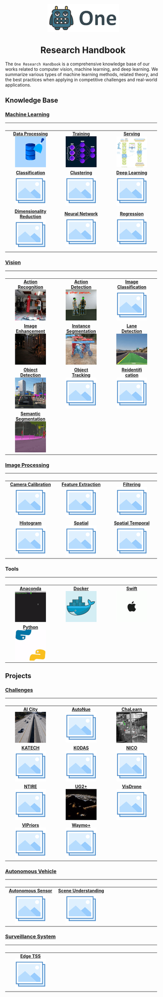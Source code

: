 <div align="center">
<img src="data/one.png">

Research Handbook
=============================
</div>

The `One Research Handbook` is a comprehensive knowledge base of our works
related to computer vision, machine learning, and deep learning. We summarize
various types of machine learning methods, related theory, and the best
practices when applying in competitive challenges and real-world applications.

## Knowledge Base

### [Machine Learning](machine_learning/README.md)


|                                                                                             <img width=150/>                                                                                             |                                                                        <img width=150/>                                                                        |                                                                  <img width=150/>                                                                  |
|:--------------------------------------------------------------------------------------------------------------------------------------------------------------------------------------------------------:|:--------------------------------------------------------------------------------------------------------------------------------------------------------------:|:--------------------------------------------------------------------------------------------------------------------------------------------------:|
| [**Data Processing**](machine_learning/data_processing/README.md) <br> [![Data Processing](machine_learning/data_processing/data/data_processing_small.gif)](machine_learning/data_processing/README.md) | [**Training**](machine_learning/learning/README.md) <br> [![Training](machine_learning/learning/data/training_small.gif)](machine_learning/learning/README.md) | [**Serving**](machine_learning/serving/README.md) <br> [![Serving](machine_learning/serving/data/serving.gif)](machine_learning/serving/README.md) |
|                           [**Classification**](machine_learning/classification/README.md) <br> [![Classification](data/photo.png)](machine_learning/classification/README.md)                            |              [**Clustering**](machine_learning/clustering/README.md) <br> [![Clustering](data/photo.png)](machine_learning/clustering/README.md)               |  [**Deep Learning**](machine_learning/deep_learning/README.md) <br> [![Deep Learning](data/photo.png)](machine_learning/deep_learning/README.md)   |
|     [**Dimensionality <br> Reduction**](machine_learning/dimensionality_reduction/README.md) <br> [![Dimensionality Reduction](data/photo.png)](machine_learning/dimensionality_reduction/README.md)     |      [**Neural Network**](machine_learning/neural_network/README.md) <br> [![Neural Network](data/photo.png)](machine_learning/neural_network/README.md)       |        [**Regression**](machine_learning/regression/README.md) <br> [![Regression](data/photo.png)](machine_learning/regression/README.md)         |
                                                                                                                                                                                                                                                                                        
### [Vision](vision/README.md)
|                                                                                                  <img width=150/>                                                                                                   |                                                                                                  <img width=150/>                                                                                                   |                                                                             <img width=150/>                                                                              |
|:-------------------------------------------------------------------------------------------------------------------------------------------------------------------------------------------------------------------:|:-------------------------------------------------------------------------------------------------------------------------------------------------------------------------------------------------------------------:|:-------------------------------------------------------------------------------------------------------------------------------------------------------------------------:|
|           [**Action <br> Recognition**](vision/action_recognition/README.md) <br> [![Data Processing](vision/action_recognition/data/action_recognition_small.gif)](vision/action_recognition/README.md)            |                [**Action <br> Detection**](vision/action_detection/README.md) <br> [![Action Detection](vision/action_detection/data/action_detection_small.gif)](vision/action_detection/README.md)                |       [**Image <br> Classification**](vision/image_classification/README.md) <br> [![Image Classification](data/photo.png)](vision/image_classification/README.md)        |
|             [**Image <br> Enhancement**](vision/image_enhancement/README.md) <br> [![Image Enhancement](vision/image_enhancement/data/image_enhancement_small.gif)](vision/image_enhancement/README.md)             | [**Instance <br> Segmentation**](vision/instance_segmentation/README.md) <br> [![Instance Segmentation](vision/instance_segmentation/data/instance_segmentation_small.gif)](vision/instance_segmentation/README.md) | [**Lane <br> Detection**](vision/lane_detection/README.md) <br> [![Lane Detection](vision/lane_detection/data/lane_detection_small.gif)](vision/lane_detection/README.md) |
 |                [**Object <br> Detection**](vision/object_detection/README.md) <br> [![Object Detection](vision/object_detection/data/object_detection_small.gif)](vision/object_detection/README.md)                |                                      [**Object <br> Tracking**](vision/object_tracking/README.md) <br> [![Object Tracking](data/photo.png)](vision/object_tracking/README.md)                                       |                [**Reidentifi<br>cation**](vision/reidentification/README.md) <br> [![Reidentification](data/photo.png)](vision/reidentification/README.md)                |
 | [**Semantic <br> Segmentation**](vision/semantic_segmentation/README.md) <br> [![Semantic Segmentation](vision/semantic_segmentation/data/semantic_segmentation_small.gif)](vision/semantic_segmentation/README.md) |                                                                                                                                                                                                                     |                                                                                                                                                                           |
 
### [Image Processing](image_processing/README.md)

|                                                                          <img width=150/>                                                                           |                                                                          <img width=150/>                                                                           |                                                                      <img width=150/>                                                                       |
|:-------------------------------------------------------------------------------------------------------------------------------------------------------------------:|:-------------------------------------------------------------------------------------------------------------------------------------------------------------------:|:-----------------------------------------------------------------------------------------------------------------------------------------------------------:|
| [**Camera Calibration**](image_processing/camera_calibration/README.md) <br> [![Camera Calibration](data/photo.png)](image_processing/camera_calibration/README.md) | [**Feature Extraction**](image_processing/feature_extraction/README.md) <br> [![Feature Extraction](data/photo.png)](image_processing/feature_extraction/README.md) |               [**Filtering**](image_processing/filtering/README.md) <br> [![Filtering](data/photo.png)](image_processing/filtering/README.md)               |
|                   [**Histogram**](image_processing/histogram/README.md) <br> [![Histogram](data/photo.png)](image_processing/histogram/README.md)                   |                       [**Spatial**](image_processing/spatial/README.md) <br> [![Spatial](data/photo.png)](image_processing/spatial/README.md)                       | [**Spatial Temporal**](image_processing/spatial_temporal/README.md) <br> [![Spatial Temporal](data/photo.png)](image_processing/spatial_temporal/README.md) |

### Tools

|                                            <img width=150/>                                            |                                       <img width=150/>                                       |                                    <img width=150/>                                     |
|:------------------------------------------------------------------------------------------------------:|:--------------------------------------------------------------------------------------------:|:---------------------------------------------------------------------------------------:|
| [**Anaconda**](tools/anaconda.md) <br> [![Anaconda](tools/data/anaconda_small.gif)](tools/anaconda.md) | [**Docker**](tools/docker.md) <br> [![Docker](tools/data/docker_small.gif)](tools/docker.md) | [**Swift**](tools/swift.md) <br> [![Swift](tools/data/apple_small.gif)](tools/swift.md) |
|      [**Python**](tools/python.md) <br> [![Python](tools/data/python_small.gif)](tools/python.md)      |                                                                                              |                                                                                         |

## Projects

### [Challenges](challenges/README.md)

|                                                            <img width=150/>                                                            |                                                <img width=150/>                                                |                                                               <img width=150/>                                                               |
|:--------------------------------------------------------------------------------------------------------------------------------------:|:--------------------------------------------------------------------------------------------------------------:|:--------------------------------------------------------------------------------------------------------------------------------------------:|
| [**AI City**](challenges/ai_city/README.md) <br> [![AI City](challenges/ai_city/data/ai_city_small.gif)](challenges/ai_city/README.md) |  [**AutoNue**](challenges/autonue/README.md) <br> [![AutoNue](data/photo.png)](challenges/autonue/README.md)   | [**ChaLearn**](challenges/chalearn/README.md) <br> [![ChaLearn](challenges/chalearn/data/chalearn_small.gif)](challenges/chalearn/README.md) |
|                [**KATECH**](challenges/katech/README.md) <br> [![KATECH](data/photo.png)](challenges/katech/README.md)                 |      [**KODAS**](challenges/kodas/README.md) <br> [![KODAS](data/photo.png)](challenges/kodas/README.md)       |                       [**NICO**](challenges/nico/README.md) <br> [![NICO](data/photo.png)](challenges/nico/README.md)                        |
 |                  [**NTIRE**](challenges/ntire/README.md) <br> [![NTIRE](data/photo.png)](challenges/ntire/README.md)                   | [**UG2+**](hallenges/ug2/README.md) <br> [![UG2+](challenges/ug2/data/ug2_small.gif)](hallenges/ug2/README.md) |               [**VisDrone**](challenges/visdrone/README.md) <br> [![VisDrone](data/photo.png)](challenges/visdrone/README.md)                |
 |            [**VIPriors**](challenges/vipriors/README.md) <br> [![VIPriors](data/photo.png)](challenges/vipriors/README.md)             |      [**Waymo+**](challenges/waymo/README.md) <br> [![Waymo](data/photo.png)](challenges/waymo/README.md)      |                                                                                                                                              |

### [Autonomous Vehicle](autonomous_vehicle/README.md)

|                                                                          <img width=150/>                                                                           |                                                                              <img width=150/>                                                                               | <img width=150/> |
|:-------------------------------------------------------------------------------------------------------------------------------------------------------------------:|:---------------------------------------------------------------------------------------------------------------------------------------------------------------------------:|:----------------:|
| [**Autonomous Sensor**](autonomous_vehicle/autonomous_sensor/README.md) <br> [![Autonomous Sensor](data/photo.png)](autonomous_vehicle/autonomous_sensor/README.md) | [**Scene Understanding**](autonomous_vehicle/scene_understanding/README.md) <br> [![Scene Understanding](data/photo.png)](autonomous_vehicle/scene_understanding/README.md) |                  |

### [Surveillance System](surveillance_system/README.md)

|                                                         <img width=150/>                                                          | <img width=150/> | <img width=150/> |
|:---------------------------------------------------------------------------------------------------------------------------------:|:----------------:|:----------------:|
| [**Edge TSS**](surveillance_system/edge_tss/README.md) <br> [![Edge TSS](data/photo.png)](surveillance_system/edge_tss/README.md) |                  |                  |
